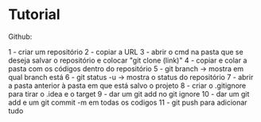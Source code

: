 # Tutorial
Github:

1 - criar um repositório
2 - copiar a URL
3 - abrir o cmd na pasta que se deseja salvar o repositório e colocar "git clone (link)"
4 - copiar e colar a pasta com os códigos dentro do repositório
5 - git branch -> mostra em qual branch está
6 - git status -u -> mostra o status do repositório
7 - abrir a pasta anterior à pasta em que está salvo o projeto
8 - criar o .gitignore para tirar o .idea e o target
9 - dar um git add no git ignore
10 - dar um git add e um git commit -m  em todas os codigos
11 - git push para adicionar tudo
